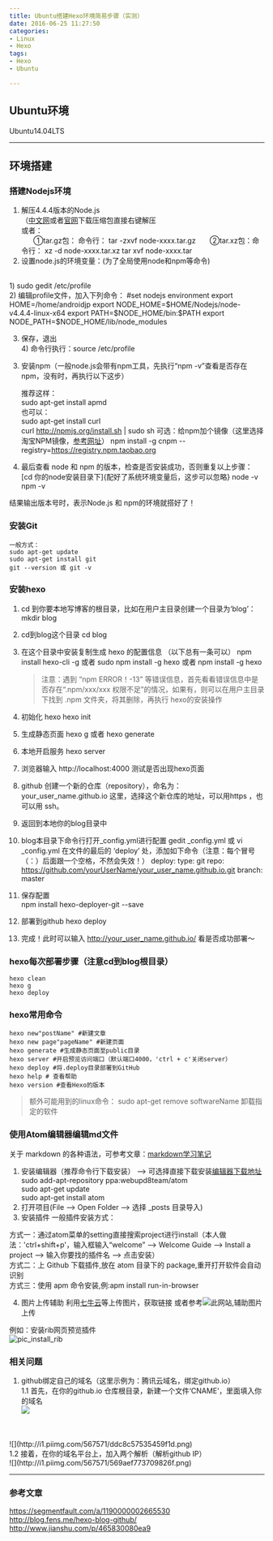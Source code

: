 ```yaml
---
title: Ubuntu搭建Hexo环境简易步骤（实测）
date: 2016-06-25 11:27:50
categories:
- Linux
- Hexo
tags:
- Hexo
- Ubuntu

---
```

## Ubuntu环境
Ubuntu14.04LTS

---------------
## 环境搭建

### 搭建Nodejs环境
1. 解压4.4.4版本的Node.js
<br/>（[中文网](http://nodejs.cn/)或者[官网](https://nodejs.org/en/)下载压缩包直接右键解压
<br/>或者：
<br/>&nbsp;&nbsp;&nbsp;&nbsp;&nbsp;&nbsp;①tar.gz包： 命令行：
        tar -zxvf node-xxxx.tar.gz
&nbsp;&nbsp;&nbsp;&nbsp;&nbsp;&nbsp;②tar.xz包：命令行：
        xz -d node-xxxx.tar.xz
          tar xvf node-xxxx.tar
2. 设置node.js的环境变量：(为了全局使用node和npm等命令)
<br/>
  1) sudo gedit /etc/profile
  <br/>2) 编辑profile文件，加入下列命令：
        #set nodejs environment
          export HOME=/home/androidjp
          export NODE_HOME=$HOME/Nodejs/node-v4.4.4-linux-x64
          export PATH=$NODE_HOME/bin:$PATH
          export NODE_PATH=$NODE_HOME/lib/node_modules

  3) 保存，退出
  <br/>4) 命令行执行：source /etc/profile<br/>
<!--more-->
3. 安装npm（一般node.js会带有npm工具，先执行“npm -v”查看是否存在npm，没有时，再执行以下这步）

    推荐这样：<br/>
        sudo apt-get install apmd
<br/>也可以：<br/>
        sudo apt-get install curl<br/>
        curl http://npmjs.org/install.sh | sudo sh
    可选：给npm加个镜像（这里选择淘宝NPM镜像，[参考网址](https://npm.taobao.org/)）
        npm install -g cnpm --registry=https://registry.npm.taobao.org

4. 最后查看 node 和 npm 的版本，检查是否安装成功，否则重复以上步骤：
        [cd 你的node安装目录下]{配好了系统环境变量后，这步可以忽略}
        node -v
        npm -v

  结果输出版本号时，表示Node.js 和 npm的环境就搭好了！


### 安装Git
    一般方式：
    sudo apt-get update
    sudo apt-get install git    
    git --version 或 git -v


### 安装hexo
1. cd 到你要本地写博客的根目录，比如在用户主目录创建一个目录为‘blog’：
        mkdir blog
2. cd到blog这个目录
        cd blog
3. 在这个目录中安装复制生成 hexo 的配置信息 （以下总有一条可以）
      npm install hexo-cli -g 或者  sudo npm install -g hexo  或者 npm install -g hexo
      > 注意：遇到 “npm ERROR！-13” 等错误信息，首先看看错误信息中是否存在“.npm/xxx/xxx  权限不足”的情况，如果有，则可以在用户主目录下找到 .npm 文件夹，将其删除，再执行 hexo的安装操作

4. 初始化 hexo
        hexo init
5. 生成静态页面
        hexo g    或者    hexo generate
5. 本地开启服务
        hexo server
6. 浏览器输入 http://localhost:4000 测试是否出现hexo页面
7. github 创建一个新的仓库（repository），命名为：
        your_user_name.github.io
  这里，选择这个新仓库的地址，可以用https ，也可以用 ssh。
8. 返回到本地你的blog目录中
9. blog本目录下命令行打开_config.yml进行配置
        gedit \_config.yml  或   vi \_config.yml
   在文件的最后的 ‘deploy’ 处，添加如下命令（注意：每个冒号（：）后面跟一个空格，不然会失效！）
          deploy:
          type: git
          repo: https://github.com/yourUserName/your_user_name.github.io.git
          branch: master
10. 保存配置        
          npm install hexo-deployer-git --save
11. 部署到github
          hexo deploy
12. 完成！此时可以输入 http://your_user_name.github.io/  看是否成功部署～

### hexo每次部署步骤（注意cd到blog根目录）
    hexo clean
    hexo g
    hexo deploy

### hexo常用命令
    hexo new"postName" #新建文章
    hexo new page"pageName" #新建页面
    hexo generate #生成静态页面至public目录
    hexo server #开启预览访问端口（默认端口4000，'ctrl + c'关闭server）
    hexo deploy #将.deploy目录部署到GitHub
    hexo help # 查看帮助
    hexo version #查看Hexo的版本

> 额外可能用到的linux命令：
    sudo apt-get remove softwareName   卸载指定的软件


### 使用Atom编辑器编辑md文件
关于 markdown 的各种语法，可参考文章：[markdown学习笔记](http://www.jianshu.com/p/4Q3aay)
1. 安装编辑器（推荐命令行下载安装）
--> 可选择直接下载安装[编辑器下载地址](https://atom.io/)
        sudo add-apt-repository ppa:webupd8team/atom  
        sudo apt-get update  
        sudo apt-get install atom
2. 打开项目(File  -->  Open Folder --> 选择 \_posts 目录导入)
3. 安装插件
  一般插件安装方式：

  方式一：通过atom菜单的setting直接搜索project进行install（本人做法：'ctrl+shift+p'，输入框输入“welcome” --> Welcome Guide --> Install a project --> 输入你要找的插件名 --> 点击安装）
  <br/>方式二：上 Github 下载插件,放在 atom 目录下的 package,重开打开软件会自动识别
  <br/>方式三：使用 apm 命令安装,例:apm install run-in-browser

4. 图片上传辅助
  利用[七牛云](http://yotuku.cn/)等上传图片，获取链接
  或者参考![此网站](http://www.tuicool.com/articles/umEBVfI),辅助图片上传

  例如：安装rib网页预览插件
  <br/>![pic_install_rib](http://i4.piimg.com/567571/ad8a58ed6f05aacc.png)

### 相关问题
1. github绑定自己的域名（这里示例为：腾讯云域名，绑定github.io）
<br/>  1.1 首先，在你的github.io 仓库根目录，新建一个文件‘CNAME’，里面填入你的域名
<br/>![](http://i1.piimg.com/567571/2ed1bbbca456965a.png)
<br/>
<br/>![](http://i1.piimg.com/567571/ddc8c57535459f1d.png)
<br/>  1.2 接着，在你的域名平台上，加入两个解析（解析github IP）
<br/>![](http://i1.piimg.com/567571/569aef773709826f.png)


----
### 参考文章
https://segmentfault.com/a/1190000002665530<br/>
http://blog.fens.me/hexo-blog-github/<br/>
http://www.jianshu.com/p/465830080ea9
